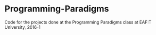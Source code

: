 # Programming-Paradigms
Code for the projects done at the Programming Paradigms class at EAFIT University, 2016-1
